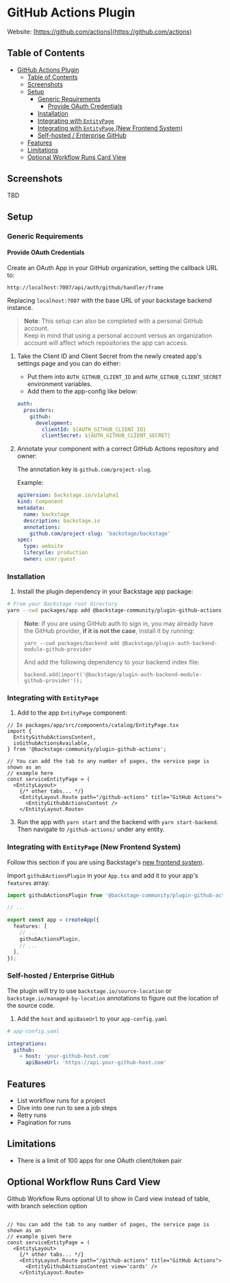 # GitHub Actions Plugin

Website: [https://github.com/actions](https://github.com/actions)

## Table of Contents

- [GitHub Actions Plugin](#github-actions-plugin)
  - [Table of Contents](#table-of-contents)
  - [Screenshots](#screenshots)
  - [Setup](#setup)
    - [Generic Requirements](#generic-requirements)
      - [Provide OAuth Credentials](#provide-oauth-credentials)
    - [Installation](#installation)
    - [Integrating with `EntityPage`](#integrating-with-entitypage)
    - [Integrating with `EntityPage` (New Frontend System)](#integrating-with-entitypage-new-frontend-system)
    - [Self-hosted / Enterprise GitHub](#self-hosted--enterprise-github)
  - [Features](#features)
  - [Limitations](#limitations)
  - [Optional Workflow Runs Card View](#optional-workflow-runs-card-view)

## Screenshots

TBD

## Setup

### Generic Requirements

#### Provide OAuth Credentials

Create an OAuth App in your GitHub organization, setting the callback URL to:

`http://localhost:7007/api/auth/github/handler/frame`

Replacing `localhost:7007` with the base URL of your backstage backend instance.

> **Note**: This setup can also be completed with a personal GitHub account.  
> Keep in mind that using a personal account versus an organization account will affect which repositories the app can access.

1. Take the Client ID and Client Secret from the newly created app's settings page and you can do either:

   - Put them into `AUTH_GITHUB_CLIENT_ID` and `AUTH_GITHUB_CLIENT_SECRET` environment variables.
   - Add them to the app-config like below:

   ```yaml
   auth:
     providers:
       github:
         development:
           clientId: ${AUTH_GITHUB_CLIENT_ID}
           clientSecret: ${AUTH_GITHUB_CLIENT_SECRET}
   ```

2. Annotate your component with a correct GitHub Actions repository and owner:

   The annotation key is `github.com/project-slug`.

   Example:

   ```yaml
   apiVersion: backstage.io/v1alpha1
   kind: Component
   metadata:
     name: backstage
     description: backstage.io
     annotations:
       github.com/project-slug: 'backstage/backstage'
   spec:
     type: website
     lifecycle: production
     owner: user:guest
   ```

### Installation

1. Install the plugin dependency in your Backstage app package:

```bash
# From your Backstage root directory
yarn --cwd packages/app add @backstage-community/plugin-github-actions
```

> **Note**: If you are using GitHub auth to sign in, you may already have the GitHub provider, **if it is not the case**, install it by running:
>
> ```tsx
> yarn --cwd packages/backend add @backstage/plugin-auth-backend-module-github-provider
> ```
>
> And add the following dependency to your backend index file:
>
> ```tsx
> backend.add(import('@backstage/plugin-auth-backend-module-github-provider'));
> ```

### Integrating with `EntityPage`

1. Add to the app `EntityPage` component:

```tsx
// In packages/app/src/components/catalog/EntityPage.tsx
import {
  EntityGithubActionsContent,
  isGithubActionsAvailable,
} from '@backstage-community/plugin-github-actions';

// You can add the tab to any number of pages, the service page is shown as an
// example here
const serviceEntityPage = (
  <EntityLayout>
    {/* other tabs... */}
    <EntityLayout.Route path="/github-actions" title="GitHub Actions">
      <EntityGithubActionsContent />
    </EntityLayout.Route>
```

3. Run the app with `yarn start` and the backend with `yarn start-backend`.
   Then navigate to `/github-actions/` under any entity.

### Integrating with `EntityPage` (New Frontend System)

Follow this section if you are using Backstage's [new frontend system](https://backstage.io/docs/frontend-system/).

Import `githubActionsPlugin` in your `App.tsx` and add it to your app's `features` array:

```typescript
import githubActionsPlugin from '@backstage-community/plugin-github-actions/alpha';

// ...

export const app = createApp({
  features: [
    // ...
    githubActionsPlugin,
    // ...
  ],
});
```

### Self-hosted / Enterprise GitHub

The plugin will try to use `backstage.io/source-location` or `backstage.io/managed-by-location`
annotations to figure out the location of the source code.

1. Add the `host` and `apiBaseUrl` to your `app-config.yaml`

```yaml
# app-config.yaml

integrations:
  github:
    - host: 'your-github-host.com'
      apiBaseUrl: 'https://api.your-github-host.com'
```

## Features

- List workflow runs for a project
- Dive into one run to see a job steps
- Retry runs
- Pagination for runs

## Limitations

- There is a limit of 100 apps for one OAuth client/token pair

## Optional Workflow Runs Card View

Github Workflow Runs optional UI to show in Card view instead of table, with branch selection option

```tsx

// You can add the tab to any number of pages, the service page is shown as an
// example given here
const serviceEntityPage = (
  <EntityLayout>
    {/* other tabs... */}
    <EntityLayout.Route path="/github-actions" title="GitHub Actions">
      <EntityGithubActionsContent view='cards' />
    </EntityLayout.Route>
```
